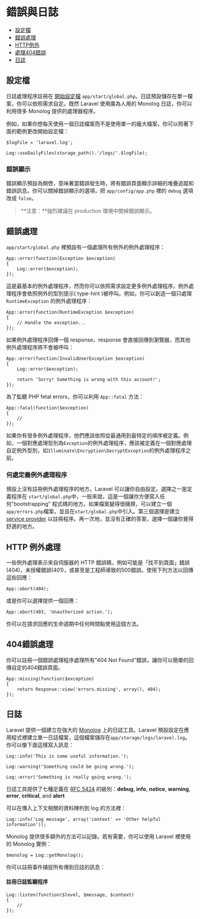 # 錯誤與日誌

- [設定檔](#configuration)
- [錯誤處理](#handling-errors)
- [HTTP例外](#http-exceptions)
- [處理404錯誤](#handling-404-errors)
- [日誌](#logging)

<a name="configuration"></a>
## 設定檔

日誌處理程序註冊在 [開始設定檔](/docs/lifecycle#start-files) `app/start/global.php`。日誌預設儲存在單一檔案，你可以依照需求自定。既然 Laravel 使用廣為人用的 Monolog 日誌，你可以利用很多 Monolog 提供的處理器程序。

例如，如果你想每天使用一個日誌檔案而不是使用單一的龐大檔案，你可以照著下面的範例更改開始設定檔：

	$logFile = 'laravel.log';

	Log::useDailyFiles(storage_path().'/logs/'.$logFile);

### 錯誤顯示

錯誤顯示預設為開啓，意味著當錯誤發生時，將有錯誤頁面顯示詳細的堆疊追蹤和錯誤訊息。你可以關掉錯誤顯示的選項，把 `app/config/app.php` 裡的 `debug` 選項改成 `false`。

> **注意：**強烈建議在 production 環境中關掉錯誤顯示。

<a name="handling-errors"></a>
## 錯誤處理

`app/start/global.php` 裡預設有一個處理所有例外的例外處理程序：

	App::error(function(Exception $exception)
	{
		Log::error($exception);
	});

這是最基本的例外處理程序，然而你可以依照需求設定更多例外處理程序。例外處理程序會依照例外的型別提示( type-hint )被呼叫。例如，你可以創造一個只處理 `RuntimeException` 的例外處理程序：

	App::error(function(RuntimeException $exception)
	{
		// Handle the exception...
	});

如果例外處理程序回傳一個 response，response 會直接回傳到瀏覽器，而其他例外處理程序將不會被呼叫：

	App::error(function(InvalidUserException $exception)
	{
		Log::error($exception);

		return 'Sorry! Something is wrong with this account!';
	});

為了監聽 PHP fetal errors，你可以利用 `App::fatal` 方法：

	App::fatal(function($exception)
	{
		//
	});

如果你有很多例外處理程序，他們應該依照從最通用到最特定的順序被定義。例如，一個對應處理型別為`Exception`的例外處理程序，應該被定義在一個對應處理自定例外型別，如`Illuminate\Encryption\DecryptException`的例外處理程序之前。

### 何處定義例外處理程序

預設上沒有註冊例外處理程序的地方。Laravel 可以讓你自由設定。選擇之一是定義程序在 `start/global.php`中，一般來說，這是一個讓你方便寫入任何"bootstrapping" 程式碼的地方。如果檔案變得很擁擠，可以建立一個 `app/errors.php`檔案，並且在`start/global.php`中引入。第三個選擇是建立 [service provider](/docs/ioc#service-providers) 以註冊程序。再一次地，並沒有正確的答案，選擇一個讓你覺得舒適的地方。

<a name="http-exceptions"></a>
## HTTP 例外處理

一些例外處理表示來自伺服器的 HTTP 錯誤碼，例如可能是「找不到頁面」錯誤(404)，未授權錯誤(401)，或甚至是工程師導致的500錯誤。使用下列方法以回傳這些回應：

	App::abort(404);

或是你可以選擇提供一個回應：

	App::abort(403, 'Unauthorized action.');

你可以在請求回應的生命週期中任何時間點使用這個方法。

<a name="handling-404-errors"></a>
## 404錯誤處理

你可以註冊一個錯誤處理程序處理所有"404 Not Found"錯誤，讓你可以簡單的回傳自定的404錯誤頁面。

	App::missing(function($exception)
	{
		return Response::view('errors.missing', array(), 404);
	});

<a name="logging"></a>
## 日誌

Laravel 提供一個建立在強大的 [Monolog](http://github.com/seldaek/monolog) 上的日誌工具。Laravel 預設設定在應用程式裡建立單一日誌檔案，這個檔案儲存在`app/storage/logs/laravel.log`。	你可以像下面這樣寫入訊息：

	Log::info('This is some useful information.');

	Log::warning('Something could be going wrong.');

	Log::error('Something is really going wrong.');

日誌工具提供了七種定義在 [RFC 5424](http://tools.ietf.org/html/rfc5424) 的級別：**debug**, **info**, **notice**, **warning**, **error**, **critical**, and **alert**

可以在傳入上下文相關的資料陣列到 log 的方法裡：

	Log::info('Log message', array('context' => 'Other helpful information'));

Monolog 提供很多額外的方法可以記錄。若有需要，你可以使用 Laravel 裡使用的 Monolog 實例：

	$monolog = Log::getMonolog();

你可以註冊事件捕捉所有傳到日誌的訊息：

#### 註冊日誌監聽程序

	Log::listen(function($level, $message, $context)
	{
		//
	});
